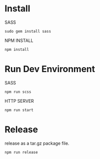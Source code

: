 # Install

SASS

```
sudo gem install sass
```

NPM INSTALL

```
npm install
```

# Run Dev Environment

SASS

```
npm run scss
```

HTTP SERVER

```
npm run start
```

# Release

release as a tar.gz package file.

```
npm run release
```